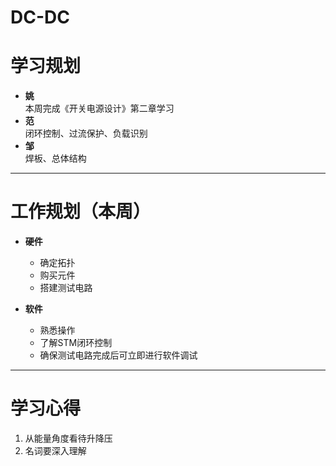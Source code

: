 # DC-DC
# 学习规划

- **姚**  
  本周完成《开关电源设计》第二章学习
- **范**  
  闭环控制、过流保护、负载识别
- **邹**  
  焊板、总体结构

---

# 工作规划（本周）

- **硬件**  
  - 确定拓扑  
  - 购买元件  
  - 搭建测试电路

- **软件**  
  - 熟悉操作  
  - 了解STM闭环控制  
  - 确保测试电路完成后可立即进行软件调试

---

# 学习心得

1. 从能量角度看待升降压  
2. 名词要深入理解
